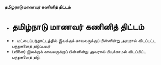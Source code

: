 **தமிழ்நாடு மாணவர் கணினித் திட்டம்**
- # தமிழ்நாடு மாணவர் கணினித் திட்டம்
- n. மட்டைப்பந்தாட்டத்தில் இலக்குக் காவலருக்குப் பின்னின்று அவரால் விடப்பட்ட பந்துகளைத் தடுப்பவர்
- (வினை) இலக்குக் காவலருக்குப் பின்னின்று அவரால் பிடிக்காமல் விடப்பிட்ட பந்துகளைத் தடு.


